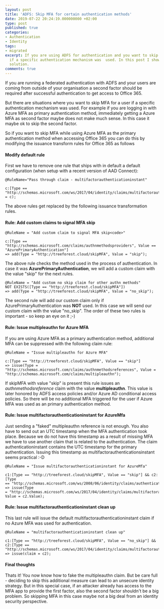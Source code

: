 ```yaml
---
layout: post
title: 'ADFS: Skip MFA for certain authentication methods'
date: 2019-07-22 20:24:19.000000000 +02:00
type: post
published: true
categories:
- Authentication
- Identity
tags:
- migrated
excerpt: If you are using ADFS for authentication and you want to skip MFA for a user
  if a specific authentication mechanism was  used. In this post I show you one possible
  solution.
comments: true
---
```


If you are running a federated authentication with ADFS and your users are coming from outside of your organisation a second factor should be required after successful  authentication to get access to Office 365. 

But there are situations where you want to skip MFA for a user if a specific authentication mechanism was  used. For example if you are logging in with Azure MFA as primary authentication method, immediately getting a Azure MFA as second factor maybe does not make much sense. In this case it maybe ok to skip the second factor.

So if you want to skip MFA while using Azure MFA as the primary authentication method when accessing Office 365 you can do this by modifying the issuance transform rules for Office 365 as follows

#### Modify default rule
First we have to remove one rule that ships with in default a default configuration (when setup with a recent version of AAD Connect):

```
@RuleName="Pass through claim - multifactorauthenticationinstant"

c:[Type == "http://schemas.microsoft.com/ws/2017/04/identity/claims/multifactorauthenticationinstant"]=>issue(claim = c);
```

The above rules get replaced by the following issuance transformation rules.

#### Rule: Add custom claims to signal MFA skip

```
@RuleName = "Add custom claim to signal MFA skip<code>"

c:[Type == "http://schemas.microsoft.com/claims/authnmethodsproviders", Value == "AzurePrimaryAuthentication"]
=> add(Type = "http://treeforest.cloud/skipMFA", Value = "skip");
```

The above rule checks the method used in the process of authentication. In  case it was **AzurePrimaryAuthentication**, we will add a custom claim with the value "skip" for the next rules. 

```
@RuleName = "Add custom no skip claim for other authn methods"
NOT EXISTS([Type == "http://treeforest.cloud/skipMFA"])
=> add(Type = "http://treeforest.cloud/skipMFA", Value = "no_skip");
```

The second rule will add our custom claim only if AzurePrimaryAuthentication was **NOT** used. In this case we will send our custom claim with the value "no_skip". The order of these two rules is important - so keep an eye on it ;-)

#### Rule: Issue multipleauthn for Azure MFA

If you are using Azure MFA as a primary authentication method, additional MFA can be suppressed with the following claim rule:

```
@RuleName = "Issue multipleauthn for Azure MFA"

c:[Type == "http://treeforest.cloud/skipMFA", Value == "skip"]
=> issue(Type = "http://schemas.microsoft.com/claims/authnmethodsreferences", Value = "http://schemas.microsoft.com/claims/multipleauthn");
```

If skipMFA with value "skip" is present this rule issues an _authnmethodsreference_ claim with the value **multipleauthn**. This value is later honored by ADFS access policies and/or Azure AD conditional access policies. So there will be no additional MFA triggered for the user if Azure MFA was used as an primary authentication method. 

#### Rule: Issue multifactorauthenticationinstant for AzureMfa</h4>

Just sending a "faked" multipleauthn reference is not enough. You also have to send out an UTC timestamp when the MFA authentication took place. Because we do not have this timestamp as a result of missing MFA we have to use another claim that is related to the authentication. The claim authenticationinstant contains the UTC timestamp for the primary authentication. Issuing this timestamp as multifactorauthenticationsinstant seems practical :-D

```
@RuleName = "Issue multifactorauthenticationinstant for AzureMfa"

c1:[Type == "http://treeforest.cloud/skipMFA", Value == "skip"] && c2:[Type == "http://schemas.microsoft.com/ws/2008/06/identity/claims/authenticationinstant"]
=> issue(Type = "http://schemas.microsoft.com/ws/2017/04/identity/claims/multifactorauthenticationinstant", Value = c2.Value);
```

#### Rule: Issue multifactorauthenticationinstant clean up

This last rule will issue the default multifactorauthenticationinstant claim if no Azure MFA was used for authentication. 

```
@RuleName = "multifactorauthenticationinstant clean up"

c1:[Type == "http://treeforest.cloud/skipMFA", Value == "no_skip"] && c2:[Type == "http://schemas.microsoft.com/ws/2017/04/identity/claims/multifactorauthenticationinstant"]
=> issue(claim = c2);
```

#### Final thoughts

Thats it! You now know how to fake the multipleauthn claim. But be care full - deciding to skip this additional measure can lead to an unsecure identity strategy. But in this special case, if an attacker already has access to the MFA app to provide the first factor, also the second factor shouldn't be a big problem. So skipping MFA in this case maybe not a big deal from an identity security perspective.

